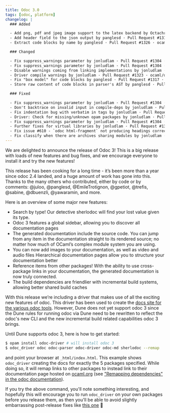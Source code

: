 ```yaml
---
title: Odoc 3.0
tags: [odoc, platform]
changelog: |
  ### Added

  - Add png, pdf and jpeg image support to the latex backend by Octachron · Pull Request #1297 · ocaml/odoc · GitHub
  - Add header field to the json output by panglesd · Pull Request #1314 · ocaml/odoc · GitHub
  - Extract code blocks by name by panglesd · Pull Request #1326 · ocaml/odoc · GitHub

  ### Changed

  - Fix suppress_warnings parameter by jonludlam · Pull Request #1304 · ocaml/odoc · GitHub
  - Fix suppress_warnings parameter by jonludlam · Pull Request #1304 · ocaml/odoc · GitHub
  - Disable warnings coming from linking implementations by jonludlam · Pull Request #1319 · ocaml/odoc · GitHub
  - Driver compile warnings by jonludlam · Pull Request #1323 · ocaml/odoc · GitHub
  - Fix "box model" for code blocks by panglesd · Pull Request #1317 · ocaml/odoc · GitHub
  - Store raw content of code blocks in parser's AST by panglesd · Pull Request #1325 · ocaml/odoc · GitHub

  ### Fixed

  - Fix suppress_warnings parameter by jonludlam · Pull Request #1304 · ocaml/odoc · GitHub
  - Don't backtrace on invalid input in compile-deps by jonludlam · Pull Request #1313 · ocaml/odoc · GitHub
  - Fix indentation bug with verbatim in tags by jonludlam · Pull Request #1312 · ocaml/odoc · GitHub
  - Driver: Check for missing/unknown opam packages by jonludlam · Pull Request #1311 · ocaml/odoc · GitHub
  - Fix suppress_warnings parameter by jonludlam · Pull Request #1304 · ocaml/odoc · GitHub
  - Further fixes for virtual libraries by jonludlam · Pull Request #1309 · ocaml/odoc · GitHub
  - Fix issue #610 - `odoc html-fragment` not producing headings correctly by jonludlam · Pull Request #1306 · ocaml/odoc · GitHub
  - Fix classify when there are archives sharing modules by jonludlam · Pull Request #1310 · ocaml/odoc · GitHub
---
```


We are delighted to announce the release of Odoc 3! This is a big release with loads of new features and bug fixes, and we encourage everyone to install it and try the new features!

This release has been cooking for a long time - it’s been more than a year since odoc 2.4 landed, and a huge amount of work has gone into this. Thanks to the many others who contributed, either by code or by comments: @juloo, @panglesd, @EmileTrotignon, @gpetiot, @trefis, @sabine, @dbuenzli, @yawaramin, and more.

Here is an overview of some major new features:

- Search by type! Our detective sherlodoc will find your lost value given its type.
- Odoc 3 features a global sidebar, allowing you to discover all documentation pages
- The generated documentation include the source code. You can jump from any item in the documentation straight to its rendered source; no matter how much of OCaml’s complex module system you are using.
- You can now add images to your documentation, as well as video and audio files
Hierarchical documentation pages allow you to structure your documentation better
- Reference items from other packages! With the ability to use cross-package links in your documentation, the generated documentation is now truly connected.
- The build dependencies are friendlier with incremental build systems, allowing better shared build caches

With this release we’re including a driver that makes use of all the exciting new features of odoc. This driver has been used to create the [docs site for the various odoc tools](https://ocaml.github.io/odoc/). However, Dune does not yet support odoc 3 since the Dune rules for running odoc via Dune need to be rewritten to reflect the odoc's new CLI and the new incremental build related capabilities odoc 3 brings.

Until Dune supports odoc 3, here is how to get started:

```sh
$ opam install odoc-driver # will install odoc 3
$ odoc_driver odoc odoc-parser odoc-driver odoc-md sherlodoc --remap
```

and point your browser at `_html/index.html`. This example shows `odoc_driver` creating the docs for exactly the 5 packages specified. While doing so, it will remap links to other packages to instead link to their documentation page hosted on [ocaml.org](https://ocaml.org) (see ["Remapping dependencies" in the odoc documentation](https://ocaml.github.io/odoc/odoc-driver/index.html#remapping-dependencies)).

If you try the above command, you'll note something interesting, and hopefully this will encourage you to run `odoc_driver` on your own packages before you release them, as then you'll be able to avoid slightly embarrassing post-release fixes like [this one](https://github.com/ocaml/odoc/pull/1333) 😬


<!--
Notes for an upcoming post for this release announcement:
- Jon published about odoc 3 at: https://jon.recoil.org/blog/2025/04/odoc-3.html

- write about manuals
-->